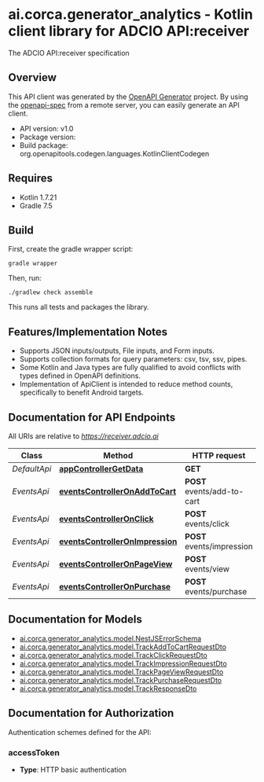 # ai.corca.generator_analytics - Kotlin client library for ADCIO API:receiver

The ADCIO API:receiver specification

## Overview
This API client was generated by the [OpenAPI Generator](https://openapi-generator.tech) project.  By using the [openapi-spec](https://github.com/OAI/OpenAPI-Specification) from a remote server, you can easily generate an API client.

- API version: v1.0
- Package version: 
- Build package: org.openapitools.codegen.languages.KotlinClientCodegen

## Requires

* Kotlin 1.7.21
* Gradle 7.5

## Build

First, create the gradle wrapper script:

```
gradle wrapper
```

Then, run:

```
./gradlew check assemble
```

This runs all tests and packages the library.

## Features/Implementation Notes

* Supports JSON inputs/outputs, File inputs, and Form inputs.
* Supports collection formats for query parameters: csv, tsv, ssv, pipes.
* Some Kotlin and Java types are fully qualified to avoid conflicts with types defined in OpenAPI definitions.
* Implementation of ApiClient is intended to reduce method counts, specifically to benefit Android targets.

<a id="documentation-for-api-endpoints"></a>
## Documentation for API Endpoints

All URIs are relative to *https://receiver.adcio.ai*

Class | Method | HTTP request | Description
------------ | ------------- | ------------- | -------------
*DefaultApi* | [**appControllerGetData**](docs/DefaultApi.md#appcontrollergetdata) | **GET**  | 
*EventsApi* | [**eventsControllerOnAddToCart**](docs/EventsApi.md#eventscontrolleronaddtocart) | **POST** events/add-to-cart | 
*EventsApi* | [**eventsControllerOnClick**](docs/EventsApi.md#eventscontrolleronclick) | **POST** events/click | 
*EventsApi* | [**eventsControllerOnImpression**](docs/EventsApi.md#eventscontrolleronimpression) | **POST** events/impression | 
*EventsApi* | [**eventsControllerOnPageView**](docs/EventsApi.md#eventscontrolleronpageview) | **POST** events/view | 
*EventsApi* | [**eventsControllerOnPurchase**](docs/EventsApi.md#eventscontrolleronpurchase) | **POST** events/purchase | 


<a id="documentation-for-models"></a>
## Documentation for Models

 - [ai.corca.generator_analytics.model.NestJSErrorSchema](docs/NestJSErrorSchema.md)
 - [ai.corca.generator_analytics.model.TrackAddToCartRequestDto](docs/TrackAddToCartRequestDto.md)
 - [ai.corca.generator_analytics.model.TrackClickRequestDto](docs/TrackClickRequestDto.md)
 - [ai.corca.generator_analytics.model.TrackImpressionRequestDto](docs/TrackImpressionRequestDto.md)
 - [ai.corca.generator_analytics.model.TrackPageViewRequestDto](docs/TrackPageViewRequestDto.md)
 - [ai.corca.generator_analytics.model.TrackPurchaseRequestDto](docs/TrackPurchaseRequestDto.md)
 - [ai.corca.generator_analytics.model.TrackResponseDto](docs/TrackResponseDto.md)


<a id="documentation-for-authorization"></a>
## Documentation for Authorization


Authentication schemes defined for the API:
<a id="accessToken"></a>
### accessToken

- **Type**: HTTP basic authentication

